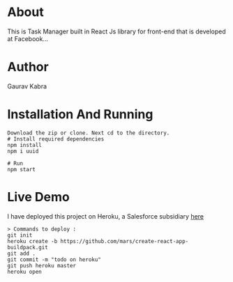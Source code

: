 # About
This is Task Manager built in React Js library for front-end that is developed at Facebook...

# Author
Gaurav Kabra

# Installation And Running

```
Download the zip or clone. Next cd to the directory.
# Install required dependencies
npm install
npm i uuid

# Run
npm start
```

# Live Demo

I have deployed this project on Heroku, a Salesforce subsidiary [here](https://radiant-mountain-61498.herokuapp.com/)
```
> Commands to deploy :
git init
heroku create -b https://github.com/mars/create-react-app-buildpack.git
git add .
git commit -m "todo on heroku"
git push heroku master
heroku open
```
